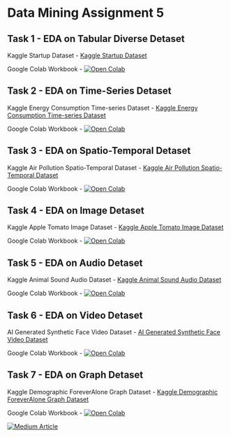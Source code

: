 # Data Mining Assignment 5

## Task 1 - EDA on Tabular Diverse Detaset

Kaggle Startup Dataset -
[Kaggle Startup Dataset](https://www.kaggle.com/datasets/yanmaksi/big-startup-secsees-fail-dataset-from-crunchbase)

Google Colab Workbook -
[![Open Colab](https://colab.research.google.com/assets/colab-badge.svg)](https://colab.research.google.com/drive/1jjFMpMbGTnhqt0TKtkGS5123rd06YEel?usp=sharing)


## Task 2 - EDA on Time-Series Detaset

Kaggle Energy Consumption Time-series Dataset -
[Kaggle Energy Consumption Time-series Dataset](https://www.kaggle.com/datasets/vitthalmadane/energy-consumption-time-series-dataset)

Google Colab Workbook - 
[![Open Colab](https://colab.research.google.com/assets/colab-badge.svg)](https://colab.research.google.com/drive/1fnNCdBx3VmRagTIqmhZ8x_vBySYo9xE9?usp=sharing)

## Task 3 - EDA on Spatio-Temporal Detaset

Kaggle Air Pollution Spatio-Temporal Dataset -
[Kaggle Air Pollution Spatio-Temporal Dataset](https://www.kaggle.com/datasets/mayukh18/deap-deciphering-environmental-air-pollution)

Google Colab Workbook - 
[![Open Colab](https://colab.research.google.com/assets/colab-badge.svg)](https://colab.research.google.com/drive/1zVvA5biJbri8-3mlLHdCPu-HiNzuWBW9?usp=drive_link)


## Task 4 - EDA on Image Detaset

Kaggle Apple Tomato Image Dataset -
[Kaggle Apple Tomato Image Dataset](https://www.kaggle.com/datasets/samuelcortinhas/apples-or-tomatoes-image-classification)

Google Colab Workbook - 
[![Open Colab](https://colab.research.google.com/assets/colab-badge.svg)](https://colab.research.google.com/drive/1Sn0aoWw6sU8P6cwQT_vyvzZM3oQx-OUV?usp=drive_link)

## Task 5 - EDA on Audio Detaset

Kaggle Animal Sound Audio Dataset -
[Kaggle Animal Sound Audio Dataset](https://www.kaggle.com/datasets/warcoder/cats-vs-dogs-vs-birds-audio-classification)

Google Colab Workbook -
[![Open Colab](https://colab.research.google.com/assets/colab-badge.svg)](https://colab.research.google.com/drive/1QMgjRAgwo_EjAdXuTXePoeZoRwWbkS5q?usp=drive_link)

## Task 6 - EDA on Video Detaset

AI Generated Synthetic Face Video Dataset -
[AI Generated Synthetic Face Video Dataset](https://github.com/mad-utk/data-mining-assgnmt5/blob/main/Task6/synthetic_face_videos.zip)

Google Colab Workbook -
[![Open Colab](https://colab.research.google.com/assets/colab-badge.svg)](https://colab.research.google.com/drive/1QMgjRAgwo_EjAdXuTXePoeZoRwWbkS5q?usp=drive_link)

## Task 7 - EDA on Graph Detaset

Kaggle Demographic ForeverAlone Graph Dataset -
[Kaggle Demographic ForeverAlone Graph Dataset](https://www.kaggle.com/datasets/kingburrito666/the-demographic-rforeveralone-dataset)

Google Colab Workbook -
[![Open Colab](https://colab.research.google.com/assets/colab-badge.svg)](https://colab.research.google.com/drive/1QMgjRAgwo_EjAdXuTXePoeZoRwWbkS5q?usp=drive_link)

<a target="_blank" href="https://github-readme-medium-recent-article.vercel.app/medium/@username/index"><img src="https://github-readme-medium-recent-article.vercel.app/medium/@username/index" alt="Medium Article">
